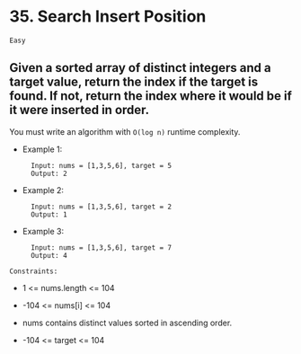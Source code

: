 # 35. Search Insert Position

`Easy`

## Given a sorted array of distinct integers and a target value, return the index if the target is found. If not, return the index where it would be if it were inserted in order.

You must write an algorithm with `O(log n)` runtime complexity.

- Example 1:

        Input: nums = [1,3,5,6], target = 5
        Output: 2

- Example 2:

        Input: nums = [1,3,5,6], target = 2
        Output: 1

- Example 3:

        Input: nums = [1,3,5,6], target = 7
        Output: 4

`Constraints:`

- 1 <= nums.length <= 104

- -104 <= nums[i] <= 104

- nums contains distinct values sorted in ascending order.

- -104 <= target <= 104
